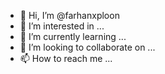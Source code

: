 - 👋 Hi, I’m @farhanxploon
- 👀 I’m interested in ...
- 🌱 I’m currently learning ...
- 💞️ I’m looking to collaborate on ...
- 📫 How to reach me ...

<!---
farhanxploon/farhanxploon is a ✨ special ✨ repository because its `README.md` (this file) appears on your GitHub profile.
You can click the Preview link to take a look at your changes.
--->
